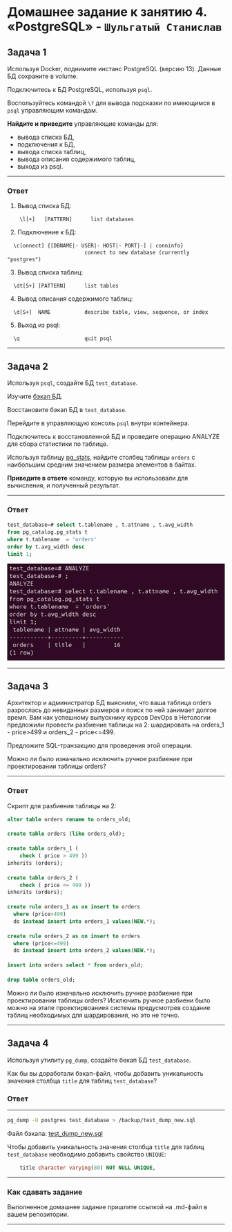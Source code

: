 # Домашнее задание к занятию 4. «PostgreSQL» - `Шульгатый Станислав`

## Задача 1

Используя Docker, поднимите инстанс PostgreSQL (версию 13). Данные БД сохраните в volume.

Подключитесь к БД PostgreSQL, используя `psql`.

Воспользуйтесь командой `\?` для вывода подсказки по имеющимся в `psql` управляющим командам.

**Найдите и приведите** управляющие команды для:

- вывода списка БД,
- подключения к БД,
- вывода списка таблиц,
- вывода описания содержимого таблиц,
- выхода из psql.

---
### Ответ

1. Вывод списка БД:
```
    \l[+]   [PATTERN]      list databases
```

2. Подключение к БД:
```
  \c[onnect] {[DBNAME|- USER|- HOST|- PORT|-] | conninfo}
                         connect to new database (currently "postgres")
```

3. Вывод списка таблиц:
```
  \dt[S+] [PATTERN]      list tables
```

4. Вывод описания содержимого таблиц:
```
  \d[S+]  NAME           describe table, view, sequence, or index
```

5. Выход из psql:
```
  \q                     quit psql
```
---

## Задача 2

Используя `psql`, создайте БД `test_database`.

Изучите [бэкап БД](https://github.com/netology-code/virt-homeworks/tree/virt-11/06-db-04-postgresql/test_data).

Восстановите бэкап БД в `test_database`.

Перейдите в управляющую консоль `psql` внутри контейнера.

Подключитесь к восстановленной БД и проведите операцию ANALYZE для сбора статистики по таблице.

Используя таблицу [pg_stats](https://postgrespro.ru/docs/postgresql/12/view-pg-stats), найдите столбец таблицы `orders` 
с наибольшим средним значением размера элементов в байтах.

**Приведите в ответе** команду, которую вы использовали для вычисления, и полученный результат.

---
### Ответ

``` sql
test_database=# select t.tablename , t.attname , t.avg_width
from pg_catalog.pg_stats t
where t.tablename  = 'orders' 
order by t.avg_width desc 
limit 1;
```
![Screenshot_1](https://github.com/megasts/06-db-04-postgresql/blob/main/img/Screenshot_1.png)

---

## Задача 3

Архитектор и администратор БД выяснили, что ваша таблица orders разрослась до невиданных размеров и
поиск по ней занимает долгое время. Вам как успешному выпускнику курсов DevOps в Нетологии предложили
провести разбиение таблицы на 2: шардировать на orders_1 - price>499 и orders_2 - price<=499.

Предложите SQL-транзакцию для проведения этой операции.

Можно ли было изначально исключить ручное разбиение при проектировании таблицы orders?

---
### Ответ

Скрипт для разбиения таблицы на 2:

``` sql
alter table orders rename to orders_old;

create table orders (like orders_old);

create table orders_1 (
	check ( price > 499 ))
inherits (orders);

create table orders_2 (
	check ( price <= 499 ))
inherits (orders);

create rule orders_1 as on insert to orders
  where (price>499)
  do instead insert into orders_1 values(NEW.*);

create rule orders_2 as on insert to orders
  where (price<=499)
  do instead insert into orders_2 values(NEW.*);

insert into orders select * from orders_old;

drop table orders_old;
```

Можно ли было изначально исключить ручное разбиение при проектировании таблицы orders?  Исключить ручное разбиени было можно на этапе проектирвоаниея системы предусмотрев создание таблиц необходимых для шардирования, но это не точно.

---

## Задача 4

Используя утилиту `pg_dump`, создайте бекап БД `test_database`.

Как бы вы доработали бэкап-файл, чтобы добавить уникальность значения столбца `title` для таблиц `test_database`?

### Ответ
---
``` bash
pg_dump -U postgres test_database > /backup/test_dump_new.sql 
```
Файл бэкапа: [test_dump_new.sql](https://github.com/megasts/06-db-04-postgresql/test_dump_new.sql)

Чтобы добавить уникальность значения столбца `title` для таблиц `test_database` необходимо добавить свойство `UNIQUE`:

``` sql
    title character varying(80) NOT NULL UNIQUE,
```
---

### Как cдавать задание

Выполненное домашнее задание пришлите ссылкой на .md-файл в вашем репозитории.

---

